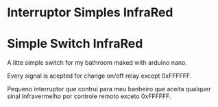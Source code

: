 # Interruptor Simples InfraRed

# Simple Switch InfraRed


A litte simple switch for my bathroom maked with arduino nano.

Every signal is acepted for change on/off relay except 0xFFFFFF.


Pequeno interruptor que contruí para meu banheiro que aceita qualquer sinal infravermelho por controle remoto exceto 0xFFFFFF.


